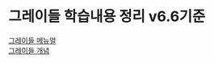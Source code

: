 # 그레이들 학습내용 정리 v6.6기준

[그레이들 메뉴얼](https://docs.gradle.org/current/userguide/userguide.html)  
[그레이들 개념](https://docs.gradle.org/current/userguide/what_is_gradle.html#what_is_gradle)

